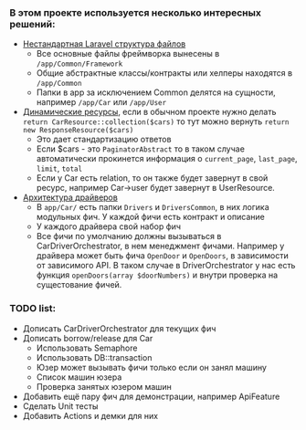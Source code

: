 ### В этом проекте используется несколько интересных решений:
 - [Нестандартная Laravel структура файлов](app/Common)
   - Все основные файлы фреймворка вынесены в `/app/Common/Framework`
   - Общие абстрактные классы/контракты или хелперы находятся в `/app/Common`
   - Папки в app за исключением Common делятся на сущности, например `/app/Car` или `/app/User`
 - [Динамические ресурсы](app/Common/Http/Resources), если в обычном проекте нужно делать `return CarResource::collection($cars)` то тут можно вернуть `return new ResponseResource($cars)`
   - Это дает стандартизацию ответов
   - Если $cars - это `PaginatorAbstract` то в таком случае автоматически прокинется информация о `current_page`, `last_page`, `limit`, `total`
   - Если у Car есть relation, то он также будет завернут в свой ресурс, например Car->user будет завернут в UserResource.
 - [Архитектура драйверов](app/Car)
   - В `app/Car/` есть папки `Drivers` и `DriversCommon`, в них логика модульных фич. У каждой фичи есть контракт и описание
   - У каждого драйвера свой набор фич
   - Все фичи по умолчанию должны вызываться в CarDriverOrchestrator, в нем менеджмент фичами. Например у драйвера может быть фича `OpenDoor` и `OpenDoors`, в зависимости от зависимого API. В таком случае в DriverOrchestrator у нас есть функция `openDoors(array $doorNumbers)` и внутри проверка на сущестование фичей.


### TODO list:
 - Дописать CarDriverOrchestrator для текущих фич
 - Дописать borrow/release для Car
   - Использовать Semaphore
   - Использовать DB::transaction
   - Юзер может вызывать фичи только если он занял машину
   - Список машин юзера
   - Проверка занятых юзером машин
 - Добавить ещё пару фич для демонстрации, например ApiFeature
 - Сделать Unit тесты
 - Добавить Actions и демки для них
